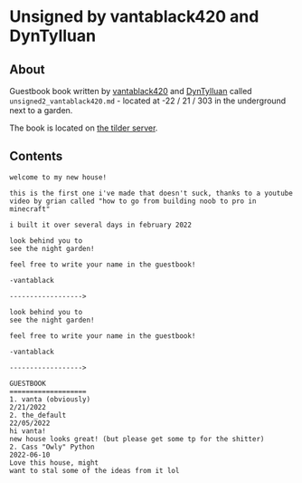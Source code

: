 # Unsigned by vantablack420 and DynTylluan

## About
Guestbook book written by [vantablack420](https://namemc.com/profile/vantablack420.1) and [DynTylluan](https://namemc.com/profile/DynTylluan.1) called `unsigned2_vantablack420.md` - located at -22 / 21 / 303 in the underground next to a garden.

The book is located on [the tilder server](https://mc.tildeverse.org).

## Contents
```
welcome to my new house!

this is the first one i've made that doesn't suck, thanks to a youtube video by grian called "how to go from building noob to pro in minecraft"

i built it over several days in february 2022

look behind you to
see the night garden! 

feel free to write your name in the guestbook!

-vantablack

------------------>

look behind you to
see the night garden! 

feel free to write your name in the guestbook!

-vantablack

------------------>

GUESTBOOK
===================
1. vanta (obviously) 
2/21/2022
2. the_default
22/05/2022
hi vanta!
new house looks great! (but please get some tp for the shitter)
2. Cass "Owly" Python
2022-06-10
Love this house, might
want to stal some of the ideas from it lol
```